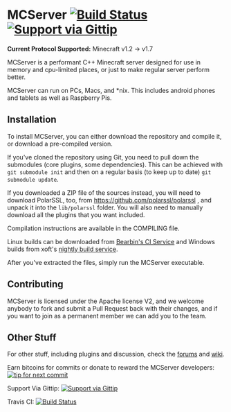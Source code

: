 MCServer [![Build Status](http://img.shields.io/travis/mc-server/MCServer.svg)](https://travis-ci.org/mc-server/MCServer) [![Support via Gittip](http://img.shields.io/gittip/on%2Fgithub%2Fmc-server.svg)](https://www.gittip.com/on/github/mc-server/)
========

**Current Protocol Supported:** Minecraft v1.2 -> v1.7

MCServer is a performant C++ Minecraft server designed for use in memory and cpu-limited places, or just to make regular server perform better.

MCServer can run on PCs, Macs, and *nix. This includes android phones and tablets as well as Raspberry Pis. 

Installation
------------

To install MCServer, you can either download the repository and compile it, or download a pre-compiled version.

If you've cloned the repository using Git, you need to pull down the submodules (core plugins, some dependencies). This can be achieved with `git submodule init` and then on a regular basis (to keep up to date) `git submodule update`.

If you downloaded a ZIP file of the sources instead, you will need to download PolarSSL, too, from https://github.com/polarssl/polarssl , and unpack it into the `lib/polarssl` folder. You will also need to manually download all the plugins that you want included.

Compilation instructions are available in the COMPILING file.

Linux builds can be downloaded from [Bearbin's CI Service](http://ci.bearbin.net) and Windows builds from xoft's [nightly build service](http://mc-server.xoft.cz).

After you've extracted the files, simply run the MCServer executable.

Contributing
------------

MCServer is licensed under the Apache license V2, and we welcome anybody to fork and submit a Pull Request back with their changes, and if you want to join as a permanent member we can add you to the team.

Other Stuff
-----------

For other stuff, including plugins and discussion, check the [forums](http://forum.mc-server.org) and [wiki](http://wiki.mc-server.org/).

Earn bitcoins for commits or donate to reward the MCServer developers: [![tip for next commit](http://tip4commit.com/projects/74.svg)](http://tip4commit.com/projects/74)

Support Via Gittip: [![Support via Gittip](http://img.shields.io/gittip/on%2Fgithub%2Fmc-server.svg)](https://www.gittip.com/on/github/mc-server/)

Travis CI: [![Build Status](https://travis-ci.org/mc-server/MCServer.png?branch=master)](https://travis-ci.org/mc-server/MCServer)

